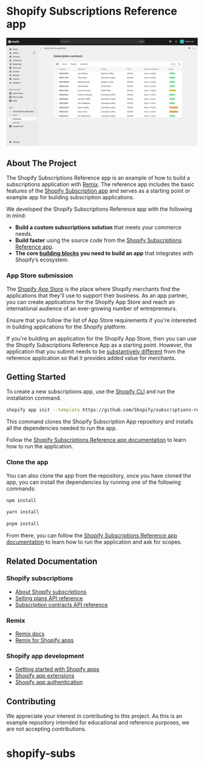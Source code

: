 # Shopify Subscriptions Reference app

![Shopify Subscriptions Reference app](/images/subscriptions-app.png)

## About The Project

The Shopify Subscriptions Reference app is an example of how to build a subscriptions application with [Remix](https://remix.run/). The reference app includes the basic features of the [Shopify Subscription app](https://apps.shopify.com/shopify-subscriptions) and serves as a starting point or example app for building subscription applications.

We developed the Shopify Subscriptions Reference app with the following in mind:

- **Build a custom subscriptions solution** that meets your commerce needs.
- **Build faster** using the source code from the [Shopify Subscriptions Reference app](https://apps.shopify.com/shopify-subscriptions).
- **The core [building blocks](https://shopify.dev/docs/apps/build/purchase-options/subscriptions/subscriptions-app/core-system-components) you need to build an app** that integrates with Shopify’s ecosystem.

### App Store submission

The [Shopify App Store](https://apps.shopify.com/) is the place where Shopify merchants find the applications that they'll use to support their business. As an app partner, you can create applications for the Shopify App Store and reach an international audience of an ever-growing number of entrepreneurs.

Ensure that you follow the list of App Store requirements if you're interested in building applications for the Shopify platform.

If you're building an application for the Shopify App Store, then you can use the Shopify Subscriptions Reference App as a starting point. However, the application that you submit needs to be [substantively different](https://shopify.dev/docs/apps/build/purchase-options/subscriptions/subscriptions-app#uniqueness-from-other-apps) from the reference application so that it provides added value for merchants.

## Getting Started

To create a new subscriptions app, use the [Shopify CLI](https://shopify.dev/docs/api/shopify-cli) and run the installation command.

```bash
shopify app init --template https://github.com/Shopify/subscriptions-reference-app
```

This command clones the Shopify Subscription App repository and installs all the dependencies needed to run the app.

Follow the [Shopify Subscriptions Reference app documentation](https://shopify.dev/docs/apps/build/purchase-options/subscriptions/subscriptions-app/start-building) to learn how to run the application.

### Clone the app

You can also clone the app from the repository, once you have cloned the app, you can install the dependencies by running one of the following commands:

```bash
npm install
```

```bash
yarn install
```

```bash
pnpm install
```

From there, you can follow the [Shopify Subscriptions Reference app documentation](https://shopify.dev/docs/apps/build/purchase-options/subscriptions/subscriptions-app/start-building) to learn how to run the application and ask for scopes.

## Related Documentation

### Shopify subscriptions

- [About Shopify subscriptions](https://shopify.dev/docs/apps/build/purchase-options/subscriptions)
- [Selling plans API reference](https://shopify.dev/docs/api/admin-graphql/2024-04/queries/sellingPlanGroups)
- [Subscription contracts API reference](https://shopify.dev/docs/api/admin-graphql/2024-04/queries/subscriptionContracts)

### Remix

- [Remix docs](https://remix.run/docs/en/main)
- [Remix for Shopify apps](https://github.com/Shopify/shopify-app-js/blob/release-candidate/packages/shopify-app-remix/README.md)

### Shopify app development

- [Getting started with Shopify apps](https://shopify.dev/docs/apps/getting-started)
- [Shopify app extensions](https://shopify.dev/docs/apps/app-extensions/list)
- [Shopify app authentication](https://shopify.dev/docs/apps/auth)

## Contributing

We appreciate your interest in contributing to this project. As this is an example repository intended for educational and reference purposes, we are not accepting contributions.
# shopify-subs
